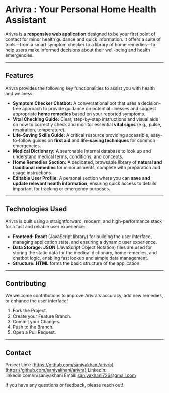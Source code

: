 # Arivra : Your Personal Home Health Assistant

Arivra is a **responsive web application** designed to be your first point of contact for minor health guidance and quick information. It offers a suite of tools—from a smart symptom checker to a library of home remedies—to help users make informed decisions about their well-being and health emergencies.

-----

## Features

Arivra provides the following key functionalities to assist you with health and wellness:

  * **Symptom Checker Chatbot:** A conversational bot that uses a decision-tree approach to provide guidance on potential illnesses and suggest appropriate **home remedies** based on your reported symptoms.
  * **Vital Checking Guide:** Clear, step-by-step instructions and visual aids on how to correctly check and monitor essential **vital signs** (e.g., pulse, respiration, temperature).
  * **Life-Saving Skills Guide:** A critical resource providing accessible, easy-to-follow guides on **first aid** and **life-saving techniques** for common emergencies.
  * **Medical Dictionary:** A searchable internal database to look up and understand medical terms, conditions, and concepts.
  * **Home Remedies Section:** A dedicated, browsable library of **natural and traditional remedies** for minor ailments, complete with preparation and usage instructions.
  * **Editable User Profile:** A personal section where you can **save and update relevant health information**, ensuring quick access to details important for tracking or emergency purposes.

-----

## Technologies Used

Arivra is built using a straightforward, modern, and high-performance stack for a fast and reliable user experience:

  * **Frontend:** **React** (JavaScript library) for building the user interface, managing application state, and ensuring a dynamic user experience.
  * **Data Storage:** **JSON** (JavaScript Object Notation) files are used for storing the static data for the medical dictionary, home remedies, and chatbot logic, enabling fast lookup and simple data management.
  * **Structure:** **HTML** forms the basic structure of the application.

-----

## Contributing

We welcome contributions to improve Arivra's accuracy, add new remedies, or enhance the user interface\!

1.  Fork the Project.
2.  Create your Feature Branch.
3.  Commit your Changes.
4.  Push to the Branch.
5.  Open a Pull Request.

-----

## Contact

Project Link: [https://github.com/saniyakhani/arivra](https://github.com/saniyakhani/arivra)
Linkedin: linkedin.com/in/saniyakhani
Email: saniyakhani726@gmail.com

If you have any questions or feedback, please reach out\!
